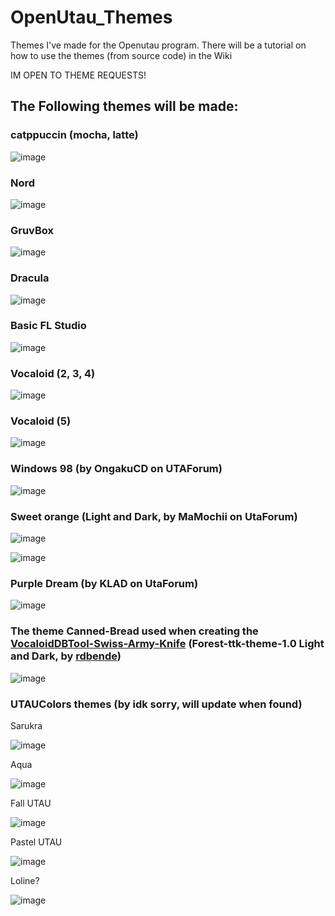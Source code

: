 # OpenUtau_Themes
Themes I've made for the Openutau program. There will be a tutorial on how to use the themes (from source code) in the Wiki

IM OPEN TO THEME REQUESTS!

## The Following themes will be made:

### catppuccin (mocha, latte)

![image](https://github.com/bread-in-a-can/OpenUtau_Themes/assets/124006393/a56f1643-cae9-44b9-b806-2e73415544e8)

### Nord

![image](https://github.com/bread-in-a-can/OpenUtau_Themes/assets/124006393/9b67cf39-fe95-4918-8780-d00f69956551)

### GruvBox

![image](https://github.com/bread-in-a-can/OpenUtau_Themes/assets/124006393/0bc5f7e1-f15c-4031-bf94-b0412a578227)

### Dracula

![image](https://github.com/bread-in-a-can/OpenUtau_Themes/assets/124006393/1574e509-76bc-4796-b2fc-a54b94fd022c)

### Basic FL Studio

![image](https://github.com/bread-in-a-can/OpenUtau_Themes/assets/124006393/97617bfc-1e96-45e1-91b2-fbf962eabed7)

### Vocaloid (2, 3, 4)

![image](https://github.com/bread-in-a-can/OpenUtau_Themes/assets/124006393/e74dffec-bc1b-4939-b4df-fb3b382bdc26)

### Vocaloid (5)

![image](https://github.com/bread-in-a-can/OpenUtau_Themes/assets/124006393/48580b32-935a-4591-b7ea-53ae0fe22f2b)


### Windows 98 (by OngakuCD on UTAForum)

![image](https://github.com/LuciozUndiezz/OpenUtau_Themes/assets/168614552/b16ab7b5-e704-4d46-b3e1-9b675cb6d999)

### Sweet orange (Light and Dark, by MaMochii on UtaForum)

![image](https://github.com/LuciozUndiezz/OpenUtau_Themes/assets/168614552/d50e6e0e-c546-4285-a810-a2407af5acde)


![image](https://github.com/LuciozUndiezz/OpenUtau_Themes/assets/168614552/1870a083-2c37-43db-848f-66680b4dc208)

### Purple Dream (by KLAD on UtaForum)

![image](https://github.com/LuciozUndiezz/OpenUtau_Themes/assets/168614552/a2e1120d-0f69-4566-8856-a1ea4ba39c7d)

### The theme Canned-Bread used when creating the [VocaloidDBTool-Swiss-Army-Knife](https://github.com/bread-in-a-can) (Forest-ttk-theme-1.0 Light and Dark, by [rdbende](https://github.com/rdbende/Forest-ttk-theme))

![image](https://github.com/bread-in-a-can/OpenUtau_Themes/assets/124006393/04ef372b-c52a-45e6-a466-af09ca087816)

### UTAUColors themes (by idk sorry, will update when found)

Sarukra

![image](https://github.com/LuciozUndiezz/OpenUtau_Themes/assets/168614552/742e6d95-846e-42c5-8193-bdd580d1f4c1)

Aqua

![image](https://github.com/LuciozUndiezz/OpenUtau_Themes/assets/168614552/59e9b35e-d82b-47b6-b579-688dfbcbf341)

Fall UTAU

![image](https://github.com/LuciozUndiezz/OpenUtau_Themes/assets/168614552/a8c9ccb5-52ce-4bbc-bea5-86bd7d9ec707)

Pastel UTAU

![image](https://github.com/LuciozUndiezz/OpenUtau_Themes/assets/168614552/70b348bf-5c59-46b4-9b0c-cf269b86b3c8)

Loline?

![image](https://github.com/LuciozUndiezz/OpenUtau_Themes/assets/168614552/fc14df2d-dd30-4ce5-b3c0-5ded9cd41293)

